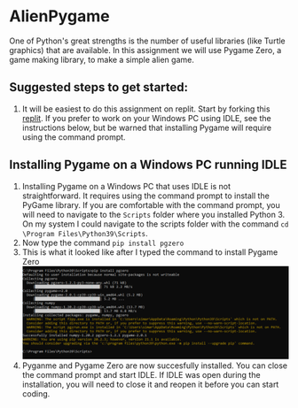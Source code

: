 AlienPygame
===========
One of Python's great strengths is the number of useful libraries (like Turtle graphics) that are available. In this assignment we will use Pygame Zero, a game making library, to make a simple alien game.

Suggested steps to get started:
---------------------------------
1. It will be easiest to do this assignment on replit. Start by forking this [replit](https://replit.com/@MrSimonLowell/PygameAlienBase). If you prefer to work on your Windows PC using IDLE, see the instructions below, but be warned that installing Pygame will require using the command prompt.

Installing Pygame on a Windows PC running IDLE
----------------------------------------------
1. Installing Pygame on a Windows PC that uses IDLE is not straightforward. It requires using the command prompt to install the PyGame library. If you are comfortable with the command prompt, you will need to navigate to the `Scripts` folder where you installed Python 3. On my system I could navigate to the scripts folder with the command `cd \Program Files\Python39\Scripts`.
2. Now type the command `pip install pgzero`
3. This is what it looked like after I typed the command to install Pygame Zero   
   ![](InstallingPgzeroWindows.PNG)
4. Pyganme and Pygame Zero are now succesfully installed. You can close the command prompt and start IDLE. If IDLE was open during the installation, you will need to close it and reopen it before you can start coding.
